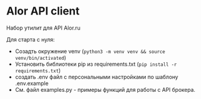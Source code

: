 # Alor API client

Набор утилит для API Alor.ru

Для старта с нуля:
* Созадть окружение venv (`python3 -m venv venv && source venv/bin/activated`)
* Установить библиотеки pip из requirements.txt (`pip install -r requirements.txt`)
* создать .env файл с персональными настройками по шаблону .env.example
* См. файл examples.py - примеры функций для работы с API брокера.


